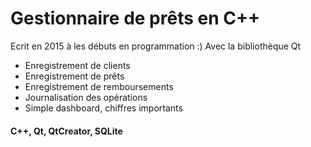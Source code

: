 # Gestionnaire de prêts en C++ 
Ecrit en 2015 à les débuts en programmation :)
Avec la bibliothèque Qt

* Enregistrement de clients
* Enregistrement de prêts
* Enregistrement de remboursements
* Journalisation des opérations
* Simple dashboard, chiffres importants

#### C++, Qt, QtCreator, SQLite
